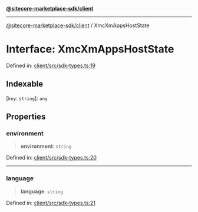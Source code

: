 [**@sitecore-marketplace-sdk/client**](../README.md)

***

[@sitecore-marketplace-sdk/client](../README.md) / XmcXmAppsHostState

# Interface: XmcXmAppsHostState

Defined in: [client/src/sdk-types.ts:19](https://github.com/Sitecore/sitecore-marketplace-sdk/blob/688f537c0b6c422cf8b1a4f05e879f688e51e92b/packages/client/src/sdk-types.ts#L19)

## Indexable

\[`key`: `string`\]: `any`

## Properties

### environment

> **environment**: `string`

Defined in: [client/src/sdk-types.ts:20](https://github.com/Sitecore/sitecore-marketplace-sdk/blob/688f537c0b6c422cf8b1a4f05e879f688e51e92b/packages/client/src/sdk-types.ts#L20)

***

### language

> **language**: `string`

Defined in: [client/src/sdk-types.ts:21](https://github.com/Sitecore/sitecore-marketplace-sdk/blob/688f537c0b6c422cf8b1a4f05e879f688e51e92b/packages/client/src/sdk-types.ts#L21)
